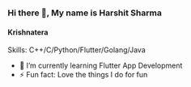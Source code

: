### Hi there 👋, My name is Harshit Sharma 
#### Krishnatera

Skills: C++/C/Python/Flutter/Golang/Java

- 🌱 I’m currently learning Flutter App Development 
- ⚡ Fun fact: Love the things  I do for fun  
